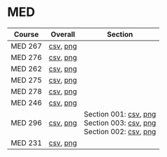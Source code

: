 # MED

| Course | Overall | Section |
| ------ | ------- | ------- |
| MED 267 | [csv](https://github.com/UCSD-Historical-Enrollment-Data/2024Spring/blob/main/overall/MED%20267.csv), [png](https://raw.githubusercontent.com/UCSD-Historical-Enrollment-Data/2024Spring/main/plot_overall/MED%20267.png) |  |
| MED 276 | [csv](https://github.com/UCSD-Historical-Enrollment-Data/2024Spring/blob/main/overall/MED%20276.csv), [png](https://raw.githubusercontent.com/UCSD-Historical-Enrollment-Data/2024Spring/main/plot_overall/MED%20276.png) |  |
| MED 262 | [csv](https://github.com/UCSD-Historical-Enrollment-Data/2024Spring/blob/main/overall/MED%20262.csv), [png](https://raw.githubusercontent.com/UCSD-Historical-Enrollment-Data/2024Spring/main/plot_overall/MED%20262.png) |  |
| MED 275 | [csv](https://github.com/UCSD-Historical-Enrollment-Data/2024Spring/blob/main/overall/MED%20275.csv), [png](https://raw.githubusercontent.com/UCSD-Historical-Enrollment-Data/2024Spring/main/plot_overall/MED%20275.png) |  |
| MED 278 | [csv](https://github.com/UCSD-Historical-Enrollment-Data/2024Spring/blob/main/overall/MED%20278.csv), [png](https://raw.githubusercontent.com/UCSD-Historical-Enrollment-Data/2024Spring/main/plot_overall/MED%20278.png) |  |
| MED 246 | [csv](https://github.com/UCSD-Historical-Enrollment-Data/2024Spring/blob/main/overall/MED%20246.csv), [png](https://raw.githubusercontent.com/UCSD-Historical-Enrollment-Data/2024Spring/main/plot_overall/MED%20246.png) |  |
| MED 296 | [csv](https://github.com/UCSD-Historical-Enrollment-Data/2024Spring/blob/main/overall/MED%20296.csv), [png](https://raw.githubusercontent.com/UCSD-Historical-Enrollment-Data/2024Spring/main/plot_overall/MED%20296.png) | Section 001: [csv](https://github.com/UCSD-Historical-Enrollment-Data/2024Spring/blob/main/section/MED%20296_001.csv), [png](https://raw.githubusercontent.com/UCSD-Historical-Enrollment-Data/2024Spring/main/plot_section/MED%20296_001.png)<br>Section 003: [csv](https://github.com/UCSD-Historical-Enrollment-Data/2024Spring/blob/main/section/MED%20296_003.csv), [png](https://raw.githubusercontent.com/UCSD-Historical-Enrollment-Data/2024Spring/main/plot_section/MED%20296_003.png)<br>Section 002: [csv](https://github.com/UCSD-Historical-Enrollment-Data/2024Spring/blob/main/section/MED%20296_002.csv), [png](https://raw.githubusercontent.com/UCSD-Historical-Enrollment-Data/2024Spring/main/plot_section/MED%20296_002.png) |
| MED 231 | [csv](https://github.com/UCSD-Historical-Enrollment-Data/2024Spring/blob/main/overall/MED%20231.csv), [png](https://raw.githubusercontent.com/UCSD-Historical-Enrollment-Data/2024Spring/main/plot_overall/MED%20231.png) |  |
